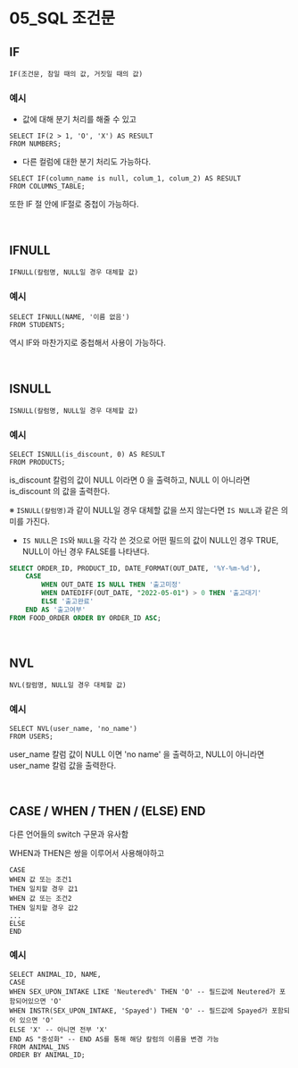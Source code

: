 # 05_SQL 조건문

## IF

```mysql
IF(조건문, 참일 때의 값, 거짓일 때의 값)
```

### 예시

- 값에 대해 분기 처리를 해줄 수 있고

```mysql
SELECT IF(2 > 1, 'O', 'X') AS RESULT
FROM NUMBERS;
```

- 다른 컬럼에 대한 분기 처리도 가능하다.

```mysql
SELECT IF(column_name is null, colum_1, colum_2) AS RESULT
FROM COLUMNS_TABLE;
```

또한 IF 절 안에 IF절로 중첩이 가능하다.

<br>

## IFNULL

```mysql
IFNULL(칼럼명, NULL일 경우 대체할 값)
```

### 예시

```mysql
SELECT IFNULL(NAME, '이름 없음')
FROM STUDENTS;
```

역시 IF와 마찬가지로 중첩해서 사용이 가능하다.

<br>

## ISNULL

```mysql
ISNULL(칼럼명, NULL일 경우 대체할 값)
```

### 예시

```mysql
SELECT ISNULL(is_discount, 0) AS RESULT
FROM PRODUCTS;
```

is_discount 칼럼의 값이 NULL 이라면 0 을 출력하고, NULL 이 아니라면 is_discount 의 값을 출력한다.



※ `ISNULL(칼럼명)`과 같이 NULL일 경우 대체할 값을 쓰지 않는다면 `IS NULL`과 같은 의미를 가진다.

- `IS NULL`은 `IS`와 `NULL`을 각각 쓴 것으로 어떤 필드의 값이 NULL인 경우 TRUE, NULL이 아닌 경우 FALSE를 나타낸다.

```sql
SELECT ORDER_ID, PRODUCT_ID, DATE_FORMAT(OUT_DATE, '%Y-%m-%d'),
    CASE
        WHEN OUT_DATE IS NULL THEN '출고미정'
        WHEN DATEDIFF(OUT_DATE, "2022-05-01") > 0 THEN '출고대기'
        ELSE '출고완료'
    END AS '출고여부'
FROM FOOD_ORDER ORDER BY ORDER_ID ASC;
```

<br>

## NVL

```mysql
NVL(칼럼명, NULL일 경우 대체할 값)
```

### 예시

```mysql
SELECT NVL(user_name, 'no_name')
FROM USERS;
```

user_name 칼럼 값이 NULL 이면 'no name' 을 출력하고, NULL이 아니라면 user_name 칼럼 값을 출력한다.

<br>

## CASE / WHEN / THEN / (ELSE) END

다른 언어들의 switch 구문과 유사함

WHEN과 THEN은 쌍을 이루어서 사용해야하고 

```mysql
CASE
WHEN 값 또는 조건1
THEN 일치할 경우 값1
WHEN 값 또는 조건2
THEN 일치할 경우 값2
...
ELSE
END
```

### 예시

```mysql
SELECT ANIMAL_ID, NAME,
CASE
WHEN SEX_UPON_INTAKE LIKE 'Neutered%' THEN 'O' -- 필드값에 Neutered가 포함되어있으면 'O'
WHEN INSTR(SEX_UPON_INTAKE, 'Spayed') THEN 'O' -- 필드값에 Spayed가 포함되어 있으면 'O'
ELSE 'X' -- 아니면 전부 'X'
END AS "중성화" -- END AS를 통해 해당 칼럼의 이름을 변경 가능
FROM ANIMAL_INS
ORDER BY ANIMAL_ID;
```

